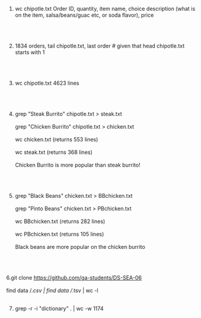 1. wc chipotle.txt
Order ID, quantity, item name, choice description (what is on the item, salsa/beans/guac etc, or soda flavor), price<br></br><br></br>

2. 1834 orders, tail chipotle.txt, last order # given that head chipotle.txt starts with 1<br></br><br></br>

3. wc chipotle.txt 4623 lines<br></br><br></br>
4. grep "Steak Burrito" chipotle.txt > steak.txt <br></br>
   grep "Chicken Burrito" chipotle.txt > chicken.txt<br></br>
   wc chicken.txt (returns 553 lines)<br></br>
   wc steak.txt (returns 368 lines)<br></br>
   Chicken Burrito is more popular than steak burrito!<br></br><br></br>
   
5. grep "Black Beans" chicken.txt > BBchicken.txt<br></br>
   grep "Pinto Beans" chicken.txt > PBchicken.txt<br></br>
   wc BBchicken.txt (returns 282 lines)<br></br>
   wc PBchicken.txt (returns 105 lines)<br></br>
   Black beans are more popular on the chicken burrito<br></br><br></br>

6.git clone https://github.com/ga-students/DS-SEA-06 <br></br>
find data /*.csv | find data /*.tsv | wc -l <br></br>

7. grep -r -i "dictionary" . | wc -w 1174
